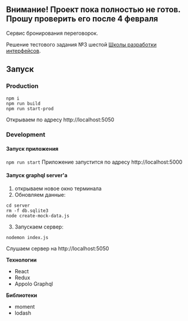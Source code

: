 ## Внимание! Проект пока полностью не готов. Прошу проверить его после 4 февраля ##

Cервис бронирования переговорок.

Решение тестового задания №3 шестой [Школы разработки интерфейсов](https://academy.yandex.ru/events/frontend/shri_msk-2018).

## Запуск

### Production
```
npm i
npm run build
npm run start-prod
```

Открываем по адресу http://localhost:5050

### Development

#### Запуск приложения
```npm run start```
Приложение запустится по адресу http://localhost:5000

#### Запуск graphql server'а
1. открываем новое окно терминала
2. Обновляем данные:
```
cd server
rm -f db.sqlite3
node create-mock-data.js
```
3. Запускаем сервер:
```
nodemon index.js
```
Слушаем сервер на http://localhost:5050

**Технологии**
* React
* Redux
* Appolo Graphql

**Библиотеки**
* moment
* lodash

